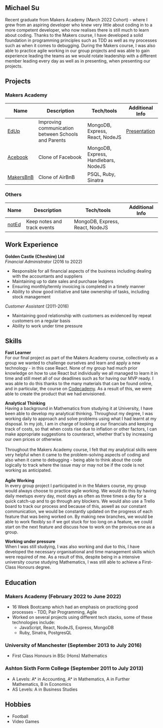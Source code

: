 ## Michael Su
Recent graduate from Makers Academy (March 2022 Cohort) - where I grew from an aspiring developer who knew very little about coding in to a more competent developer, who now realises there is still much to learn about coding. Thanks to the Makers course, I have developed a solid foundation in programming principles such as TDD as well as my processes such as when it comes to debugging. During the Makers course, I was also able to practice agile working in our group projects and was able to gain experience leading the teams as we would rotate leadership with a different member leading every day as well as in presenting, when presenting our projects.

## Projects
### Makers Academy
| Name                         | Description       | Tech/tools        | Additional Info |
| ---------------------------- | ----------------- | ----------------- | --------------- |
| [EdUp](https://github.com/jmcnally17/EdUp) | Improving communication between Schools and Parents  | MongoDB, Express, React, NodeJS | [Presentation](https://youtu.be/MnX0ePaLG-I?t=181)
| [Acebook](https://github.com/jmcnally17/acebook-zark-muckerberg) | Clone of Facebook | MongoDB, Express, Handlebars, NodeJS | |
| [MakersBnB](https://github.com/monenavarro/makers_bnb) | Clone of AirBnB | PSQL, Ruby, Sinatra | |

### Others
| Name                         | Description       | Tech/tools        | Additional Info |
| ---------------------------- | ----------------- | ----------------- | --------------- |
| [notEd](https://github.com/mcsuGH/notEdApp) | Keep notes and track events  | MongoDB, Express, React, NodeJS | |



## Work Experience
**Golden Castle (Cheshire) Ltd**  
_Financial Administrator_ (2016 to 2022) 
- Responsible for all financial aspects of the business including dealing with the accountants and suppliers
- Maintaining up to date sales and purchase ledgers
- Ensuring monthly/termly invoicing is completed in a timely manner
- Ability to show good initiative and take ownership of tasks, including stock management

_Customer Assistant_ (2011-2016)
- Maintaining good relationship with customers as evidenced by repeat customers on a regular basis
- Ability to work under time pressure


## Skills
**Fast Learner**\
For our final project as part of the Makers Academy course, collectively as a group we wanted to challenge ourselves and learn and apply a new technology - in this case React. None of my group had much prior knowledge on how to use React but individually we all managed to learn it in time and still meet all of our deadlines such as for having our MVP ready. I was able to do this thanks to the many materials that can be found online, and in particular, the course on [Codecademy](https://www.codecademy.com/learn/react-101). As a result of this, we were able to create the product that we had envisioned.

**Analytical Thinking**\
Having a background in Mathematics from studying it at University, I have been able to develop my analytical thinking. Throughout my degree, I was working daily to approach and solve problems using what I had learnt at my disposal. In my job, I am in charge of looking at our financials and keeping track of costs, so that when costs rise due to inflation or other factors, I can make appropriate suggestions to counteract, whether that's by increasing our own prices or otherwise.\
\
Throughout the Makers Academy course, I felt that my analytical skills were very helpful when it came to the problem-solving aspects of coding and also when it came to debugging - being able to think about the code logically to track where the issue may or may not be if the code is not working as anticipated.\
\
**Agile Working**\
In every group project I participated in in the Makers course, my group would always choose to practice agile working. We would do this by having daily meetups every day, most days as often as three times a day for a quick catch-up and to go through any blockers. We would also use a Trello board to track our process and because of this, aswell as our constant communication, we would be constantly updated on the progress of each feature that was being worked on. By making new branches, we would be able to work flexibly so if we got stuck for too long on a feature, we could start on the next feature and discuss how to work on the previous one as a group.

**Working under pressure**\
When I was still studying, I was also working and due to this, I have developed the necessary organisational and time management skills which were required of me. As a result of this, despite being in a intensive university course studying Mathematics, I was still able to achieve a First-Class Honours degree.

## Education
### Makers Academy (February 2022 to June 2022)
- 16 Week Bootcamp which had an emphasis on practicing good processes - TDD, Pair Programming, Agile
- Worked on several projects using different tech stacks, some of these technologies include:
  - JavaScript, React, NodeJS, Express, MongoDB
  - Ruby, Sinatra, PostgresQL

### University of Manchester (September 2013 to July 2016)
- First Class Honours in BSc (Hons) Mathematics 

### Ashton Sixth Form College (September 2011 to July 2013)
- A Levels: A* in Accounting, A* in Mathematics, A in Further Mathematics, B in Economics
- AS Levels: A in Business Studies

## Hobbies
- Football 
- Video Games 
